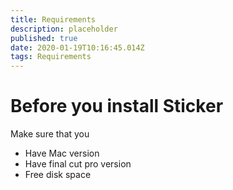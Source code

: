 ```yaml
---
title: Requirements
description: placeholder
published: true
date: 2020-01-19T10:16:45.014Z
tags: Requirements
---
```


# Before you install Sticker
Make sure that you
- Have Mac version
- Have final cut pro version
- Free disk space
